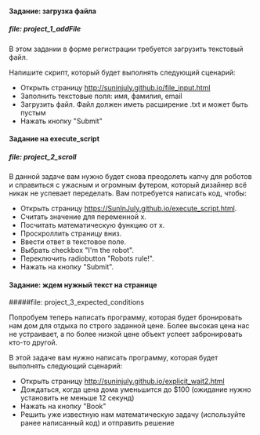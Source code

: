 #### Задание: загрузка файла
##### file: project_1_addFile

В этом задании в форме регистрации требуется загрузить текстовый файл.

Напишите скрипт, который будет выполнять следующий сценарий:

- Открыть страницу http://suninjuly.github.io/file_input.html
- Заполнить текстовые поля: имя, фамилия, email
- Загрузить файл. Файл должен иметь расширение .txt и может быть пустым
- Нажать кнопку "Submit"

#### Задание на execute_script
##### file: project_2_scroll

В данной задаче вам нужно будет снова преодолеть капчу для роботов и справиться с ужасным и огромным футером, который дизайнер всё никак не успевает переделать. Вам потребуется написать код, чтобы:

- Открыть страницу https://SunInJuly.github.io/execute_script.html.
- Считать значение для переменной x.
- Посчитать математическую функцию от x.
- Проскроллить страницу вниз.
- Ввести ответ в текстовое поле.
- Выбрать checkbox "I'm the robot".
- Переключить radiobutton "Robots rule!".
- Нажать на кнопку "Submit".

#### Задание: ждем нужный текст на странице 
#####file: project_3_expected_conditions

Попробуем теперь написать программу, которая будет бронировать нам дом для отдыха по строго заданной цене. Более высокая цена нас не устраивает, а по более низкой цене объект успеет забронировать кто-то другой.

В этой задаче вам нужно написать программу, которая будет выполнять следующий сценарий:

- Открыть страницу http://suninjuly.github.io/explicit_wait2.html
- Дождаться, когда цена дома уменьшится до $100 (ожидание нужно установить не меньше 12 секунд)
- Нажать на кнопку "Book"
- Решить уже известную нам математическую задачу (используйте ранее написанный код) и отправить решение

